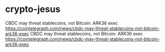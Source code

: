 # crypto-jesus
CBDC may threat stablecoins, not Bitcoin: ARK36 exec https://cointelegraph.com/news/cbdc-may-threat-stablecoins-not-bitcoin-ark36-exec
CBDC may threat stablecoins, not Bitcoin: ARK36 exec
https://cointelegraph.com/news/cbdc-may-threat-stablecoins-not-bitcoin-ark36-exec
